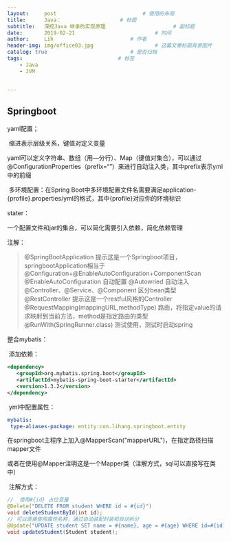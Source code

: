 ```yaml
---
layout:     post   				        	# 使用的布局
title:      Java：				  	# 标题 
subtitle:   深挖Java 继承的实现原理          			# 副标题
date:       2019-02-21 				      		# 时间
author:     Lih 						# 作者
header-img: img/office03.jpg 					# 这篇文章标题背景图片
catalog: true 							# 是否归档
tags:								# 标签
    - Java
    - JVM


---
```


## Springboot

yaml配置；

​	缩进表示层级关系，键值对定义变量

​	yaml可以定义字符串、数组（用—分行）、Map（键值对集合），可以通过@ConfigurationProperties（prefix=“”）来进行自动注入类，其中prefix表示yml中的前缀

​	多环境配置：在Spring Boot中多环境配置文件名需要满足application-{profile}.properties/yml的格式，其中{profile}对应你的环境标识	

stater：

一个配置文件和jar的集合，可以简化需要引入依赖，简化依赖管理

注解：

> @SpringBootApplication		提示这是一个Springboot项目，springbootApplication相当于
> @Configuration+@EnableAutoConfiguration+ComponentScan
> @EnableAutoConfiguration		自动配置
> @Autowried	自动注入
> @Controller、@Service、@Component		区分bean类型
> @RestController	提示这是一个restful风格的Controller
> @RequestMapping(mappingURL,methodType)	路由，将指定value的请求映射到当前方法，method是指定路由的类型
> @RunWith(SpringRunner.class)					测试使用，测试时启动spring



整合mybatis：

​	添加依赖：

```xml
<dependency>
   <groupId>org.mybatis.spring.boot</groupId>
   <artifactId>mybatis-spring-boot-starter</artifactId>
   <version>1.3.2</version>
</dependency>
```

​	yml中配置属性：

```yaml
mybatis:
 type-aliases-package: entity:con.lihang.springboot.entity
```

在springboot主程序上加入@MapperScan("mapperURL")，在指定路径扫描mapper文件

​	或者在使用@Mapper注明这是一个Mapper类（注解方式，sql可以直接写在类中）

​	注解方式：

```java
//	使用#{id} 占位变量
@Delete("DELETE FROM student WHERE id = #{id}")	
void deleteStudentById(int id);
// 可以直接使用属性名称，通过自动装配封装和自动拆分
@Update("UPDATE student SET name = #{name}, age = #{age} WHERE id=#{id}")
void updateStudent(Student student);
```